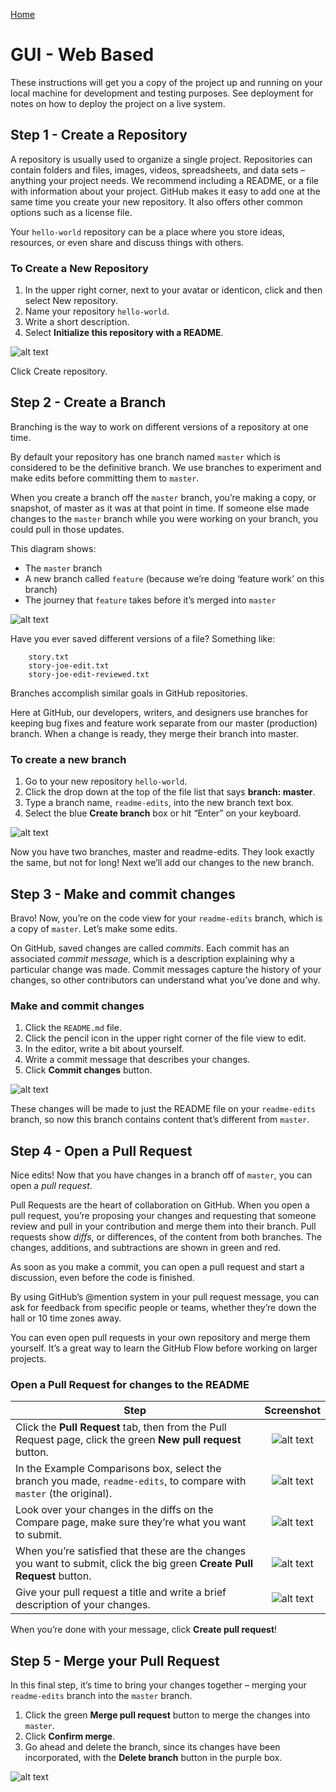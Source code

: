 [Home](README.md)
# GUI - Web Based

These instructions will get you a copy of the project up and running on your local machine for development and testing purposes. See deployment for notes on how to deploy the project on a live system.

## Step 1 - Create a Repository

A repository is usually used to organize a single project. Repositories can contain folders and files, images, videos, spreadsheets, and data sets – anything your project needs. We recommend including a README, or a file with information about your project. GitHub makes it easy to add one at the same time you create your new repository. It also offers other common options such as a license file.

Your `hello-world` repository can be a place where you store ideas, resources, or even share and discuss things with others.

### To Create a New Repository

1. In the upper right corner, next to your avatar or identicon, click and then select New repository.
2. Name your repository `hello-world`.
3. Write a short description.
4. Select **Initialize this repository with a README**.

![alt text][initialise]

Click Create repository.

## Step 2 - Create a Branch

Branching is the way to work on different versions of a repository at one time.

By default your repository has one branch named `master` which is considered to be the definitive branch. We use branches to experiment and make edits before committing them to `master`.

When you create a branch off the `master` branch, you’re making a copy, or snapshot, of master as it was at that point in time. If someone else made changes to the `master` branch while you were working on your branch, you could pull in those updates.

This diagram shows:
* The `master` branch
* A new branch called `feature` (because we’re doing ‘feature work’ on this branch)
* The journey that `feature` takes before it’s merged into `master`

![alt text][branches]

Have you ever saved different versions of a file? Something like:
```
    story.txt
    story-joe-edit.txt
    story-joe-edit-reviewed.txt
```
Branches accomplish similar goals in GitHub repositories.

Here at GitHub, our developers, writers, and designers use branches for keeping bug fixes and feature work separate from our master (production) branch. When a change is ready, they merge their branch into master.

### To create a new branch

1. Go to your new repository `hello-world`.
2. Click the drop down at the top of the file list that says **branch: master**.
3. Type a branch name, `readme-edits`, into the new branch text box.
4. Select the blue **Create branch** box or hit “Enter” on your keyboard.

![alt text](https://guides.github.com/activities/hello-world/readme-edits.gif "")

Now you have two branches, master and readme-edits. They look exactly the same, but not for long! Next we’ll add our changes to the new branch.

## Step 3 - Make and commit changes

Bravo! Now, you’re on the code view for your `readme-edits` branch, which is a copy of `master`. Let’s make some edits.

On GitHub, saved changes are called *commits*. Each commit has an associated *commit message*, which is a description explaining why a particular change was made. Commit messages capture the history of your changes, so other contributors can understand what you’ve done and why.

### Make and commit changes

1. Click the `README.md` file.
2. Click the pencil icon in the upper right corner of the file view to edit.
3. In the editor, write a bit about yourself.
4. Write a commit message that describes your changes.
5. Click **Commit changes** button.

![alt text](https://guides.github.com/activities/hello-world/commit.png "")

These changes will be made to just the README file on your `readme-edits` branch, so now this branch contains content that’s different from `master`.

## Step 4 - Open a Pull Request

Nice edits! Now that you have changes in a branch off of `master`, you can open a *pull request*.

Pull Requests are the heart of collaboration on GitHub. When you open a pull request, you’re proposing your changes and requesting that someone review and pull in your contribution and merge them into their branch. Pull requests show *diffs*, or differences, of the content from both branches. The changes, additions, and subtractions are shown in green and red.

As soon as you make a commit, you can open a pull request and start a discussion, even before the code is finished.

By using GitHub’s @mention system in your pull request message, you can ask for feedback from specific people or teams, whether they’re down the hall or 10 time zones away.

You can even open pull requests in your own repository and merge them yourself. It’s a great way to learn the GitHub Flow before working on larger projects.

### Open a Pull Request for changes to the README


| Step          | Screenshot           |
| ------------- |:-------------:|
| Click the **Pull Request** tab, then from the Pull Request page, click the green **New pull request** button.     | ![alt text](https://guides.github.com/activities/hello-world/pr-tab.gif "") |
| In the Example Comparisons box, select the branch you made, `readme-edits`, to compare with `master` (the original).      | ![alt text](https://guides.github.com/activities/hello-world/pick-branch.png "")      |
| Look over your changes in the diffs on the Compare page, make sure they’re what you want to submit. | ![alt text](https://guides.github.com/activities/hello-world/diff.png "")      |
| When you’re satisfied that these are the changes you want to submit, click the big green **Create Pull Request** button. | ![alt text](https://guides.github.com/activities/hello-world/create-pr.png "")      |
| Give your pull request a title and write a brief description of your changes. | ![alt text](https://guides.github.com/activities/hello-world/pr-form.png "")      |

When you’re done with your message, click **Create pull request**!

## Step 5 - Merge your Pull Request

In this final step, it’s time to bring your changes together – merging your `readme-edits` branch into the `master` branch.


1. Click the green **Merge pull request** button to merge the changes into `master`.
2. Click **Confirm merge**.
3. Go ahead and delete the branch, since its changes have been incorporated, with the **Delete branch** button in the purple box.

![alt text](https://guides.github.com/activities/hello-world/merge-button.png "")


[branches]: https://guides.github.com/activities/hello-world/branching.png "Master Branch"
[initialise]: https://guides.github.com/activities/hello-world/create-new-repo.png "Initialise Repository"
